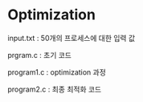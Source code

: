 # Optimization

input.txt : 50개의 프로세스에 대한 입력 값

prgram.c : 초기 코드

program1.c : optimization 과정

program2.c : 최종 최적화 코드
